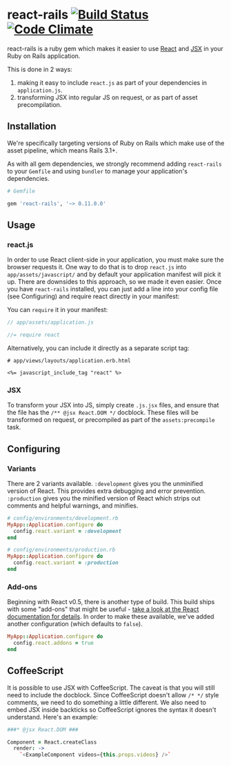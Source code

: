 # react-rails [![Build Status](https://travis-ci.org/reactjs/react-rails.png)](https://travis-ci.org/reactjs/react-rails) [![Code Climate](https://codeclimate.com/github/reactjs/react-rails.png)](https://codeclimate.com/github/reactjs/react-rails)

react-rails is a ruby gem which makes it easier to use [React](http://facebook.github.io/react/) and [JSX](http://facebook.github.io/react/docs/jsx-in-depth.html) in your Ruby on Rails application.

This is done in 2 ways:

1. making it easy to include `react.js` as part of your dependencies in `application.js`.
2. transforming JSX into regular JS on request, or as part of asset precompilation.


## Installation

We're specifically targeting versions of Ruby on Rails which make use of the asset pipeline, which means Rails 3.1+.

As with all gem dependencies, we strongly recommend adding `react-rails` to your `Gemfile` and using `bundler` to manage your application's dependencies.

```ruby
# Gemfile

gem 'react-rails', '~> 0.11.0.0'
```


## Usage

### react.js

In order to use React client-side in your application, you must make sure the browser requests it. One way to do that is to drop `react.js` into `app/assets/javascript/` and by default your application manifest will pick it up. There are downsides to this approach, so we made it even easier. Once you have `react-rails` installed, you can just add a line into your config file (see Configuring) and require react directly in your manifest:

You can `require` it in your manifest:

```js
// app/assets/application.js

//= require react
```

Alternatively, you can include it directly as a separate script tag:

```erb
# app/views/layouts/application.erb.html

<%= javascript_include_tag "react" %>
```


### JSX

To transform your JSX into JS, simply create `.js.jsx` files, and ensure that the file has the `/** @jsx React.DOM */` docblock. These files will be transformed on request, or precompiled as part of the `assets:precompile` task.


## Configuring

### Variants

There are 2 variants available. `:development` gives you the unminified version of React. This provides extra debugging and error prevention. `:production` gives you the minified version of React which strips out comments and helpful warnings, and minifies.

```ruby
# config/environments/development.rb
MyApp::Application.configure do
  config.react.variant = :development
end

# config/environments/production.rb
MyApp::Application.configure do
  config.react.variant = :production
end
```

### Add-ons

Beginning with React v0.5, there is another type of build. This build ships with some "add-ons" that might be useful - [take a look at the React documentation for details](http://facebook.github.io/react/docs/addons.html). In order to make these available, we've added another configuration (which defaults to `false`).

```ruby
MyApp::Application.configure do
  config.react.addons = true
end
```


## CoffeeScript

It is possible to use JSX with CoffeeScript. The caveat is that you will still need to include the docblock. Since CoffeeScript doesn't allow `/* */` style comments, we need to do something a little different. We also need to embed JSX inside backticks so CoffeeScript ignores the syntax it doesn't understand. Here's an example:

```coffee
###* @jsx React.DOM ###

Component = React.createClass
  render: ->
    `<ExampleComponent videos={this.props.videos} />`
```

